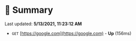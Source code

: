 # 📖 Summary
Last updated: **5/13/2021, 11:23:12 AM**

- `GET` [https://google.com](https://google.com) - **Up** (156ms)
